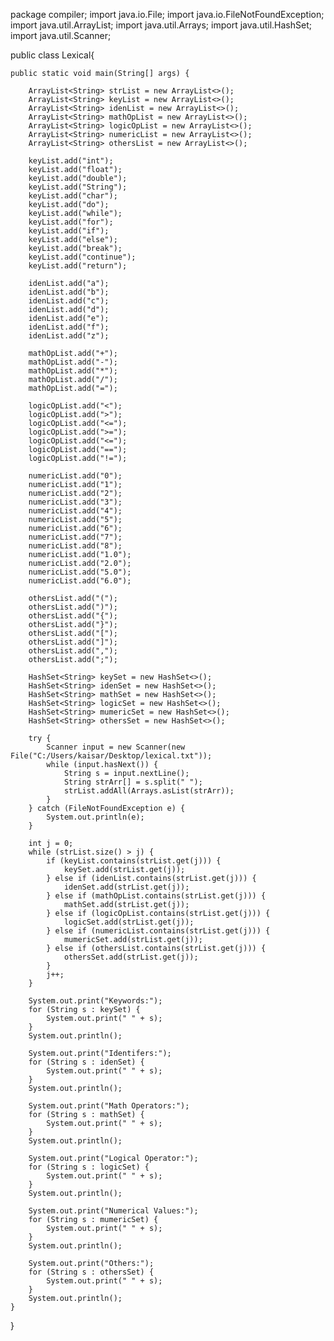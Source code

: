 package compiler;
import java.io.File;
import java.io.FileNotFoundException;
import java.util.ArrayList;
import java.util.Arrays;
import java.util.HashSet;
import java.util.Scanner;

public class Lexical{

    public static void main(String[] args) {

        ArrayList<String> strList = new ArrayList<>();
        ArrayList<String> keyList = new ArrayList<>();
        ArrayList<String> idenList = new ArrayList<>();
        ArrayList<String> mathOpList = new ArrayList<>();
        ArrayList<String> logicOpList = new ArrayList<>();
        ArrayList<String> numericList = new ArrayList<>();
        ArrayList<String> othersList = new ArrayList<>();

        keyList.add("int");
        keyList.add("float");
        keyList.add("double");
        keyList.add("String");
        keyList.add("char");
        keyList.add("do");
        keyList.add("while");
        keyList.add("for");
        keyList.add("if");
        keyList.add("else");
        keyList.add("break");
        keyList.add("continue");
        keyList.add("return");

        idenList.add("a");
        idenList.add("b");
        idenList.add("c");
        idenList.add("d");
        idenList.add("e");
        idenList.add("f");
        idenList.add("z");

        mathOpList.add("+");
        mathOpList.add("-");
        mathOpList.add("*");
        mathOpList.add("/");
        mathOpList.add("=");

        logicOpList.add("<");
        logicOpList.add(">");
        logicOpList.add("<=");
        logicOpList.add(">=");
        logicOpList.add("<=");
        logicOpList.add("==");
        logicOpList.add("!=");

        numericList.add("0");
        numericList.add("1");
        numericList.add("2");
        numericList.add("3");
        numericList.add("4");
        numericList.add("5");
        numericList.add("6");
        numericList.add("7");
        numericList.add("8");
        numericList.add("1.0");
        numericList.add("2.0");
        numericList.add("5.0");
        numericList.add("6.0");

        othersList.add("(");
        othersList.add(")");
        othersList.add("{");
        othersList.add("}");
        othersList.add("[");
        othersList.add("]");
        othersList.add(",");
        othersList.add(";");

        HashSet<String> keySet = new HashSet<>();
        HashSet<String> idenSet = new HashSet<>();
        HashSet<String> mathSet = new HashSet<>();
        HashSet<String> logicSet = new HashSet<>();
        HashSet<String> mumericSet = new HashSet<>();
        HashSet<String> othersSet = new HashSet<>();

        try {
            Scanner input = new Scanner(new File("C:/Users/kaisar/Desktop/lexical.txt"));
            while (input.hasNext()) {
                String s = input.nextLine();
                String strArr[] = s.split(" ");
                strList.addAll(Arrays.asList(strArr));
            }
        } catch (FileNotFoundException e) {
            System.out.println(e);
        }

        int j = 0;
        while (strList.size() > j) {
            if (keyList.contains(strList.get(j))) {
                keySet.add(strList.get(j));
            } else if (idenList.contains(strList.get(j))) {
                idenSet.add(strList.get(j));
            } else if (mathOpList.contains(strList.get(j))) {
                mathSet.add(strList.get(j));
            } else if (logicOpList.contains(strList.get(j))) {
                logicSet.add(strList.get(j));
            } else if (numericList.contains(strList.get(j))) {
                mumericSet.add(strList.get(j));
            } else if (othersList.contains(strList.get(j))) {
                othersSet.add(strList.get(j));
            }
            j++;
        }
        
        System.out.print("Keywords:");
        for (String s : keySet) {
            System.out.print(" " + s);
        }
        System.out.println();
        
        System.out.print("Identifers:");
        for (String s : idenSet) {
            System.out.print(" " + s);
        }
        System.out.println();
        
        System.out.print("Math Operators:");
        for (String s : mathSet) {
            System.out.print(" " + s);
        }
        System.out.println();
        
        System.out.print("Logical Operator:");
        for (String s : logicSet) {
            System.out.print(" " + s);
        }
        System.out.println();
        
        System.out.print("Numerical Values:");
        for (String s : mumericSet) {
            System.out.print(" " + s);
        }
        System.out.println();
        
        System.out.print("Others:");
        for (String s : othersSet) {
            System.out.print(" " + s);
        }
        System.out.println();
    }
}
